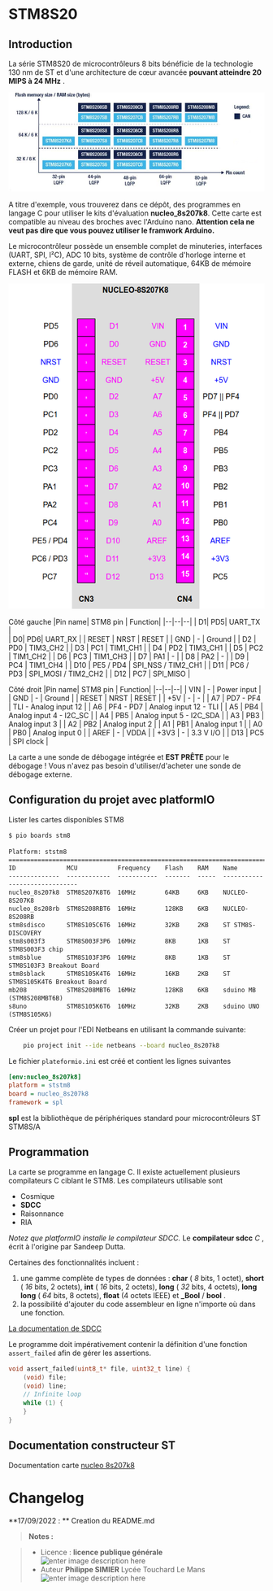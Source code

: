 ﻿# STM8S20

## Introduction
La série STM8S20 de microcontrôleurs 8 bits bénéficie de la technologie 130 nm de ST et d'une architecture de cœur avancée **pouvant atteindre 20 MIPS à 24 MHz** .

![Gamme STM8S20](/gamme_STM8S20.png)

A titre d'exemple, vous trouverez dans ce dépôt, des programmes en langage C pour utiliser le kits d'évaluation **nucleo_8s207k8**.
Cette carte est compatible au niveau des broches avec l'Arduino nano. **Attention cela ne veut pas dire que vous pouvez utiliser le framwork Arduino.**  

Le microcontrôleur possède un ensemble complet de minuteries, interfaces (UART, SPI, I²C), ADC 10 bits, système de contrôle d'horloge interne et externe, chiens de garde, unité de réveil automatique, 64KB de mémoire FLASH et 6KB de mémoire RAM. 

![brochage NUCLEO-8S207K8](/brochage_NUCLEO-8S207K8.png)

Côté gauche
|Pin name| STM8 pin | Function|
|--|--|--|
| D1|  PD5|  UART_TX  |  
| D0|  PD6|  UART_RX |
| RESET | NRST | RESET |
| GND  | - | Ground |
| D2 | PD0 | TIM3_CH2 |
| D3 | PC1 | TIM1_CH1 |
| D4 | PD2 | TIM3_CH1 |
| D5 | PC2 | TIM1_CH2 |
| D6 | PC3 | TIM1_CH3 |
| D7 | PA1 | - |
| D8 | PA2 | - |
| D9 | PC4 | TIM1_CH4 |
| D10 | PE5 / PD4 | SPI_NSS / TIM2_CH1 |
| D11 | PC6 / PD3 | SPI_MOSI / TIM2_CH2 |
| D12 | PC7 | SPI_MISO |

Côté droit
|Pin name| STM8 pin | Function|
|--|--|--|
| VIN |  - | Power input |
| GND | - | Ground |
| RESET | NRST | RESET |
| +5V | - | - |
| A7 | PD7 - PF4 | TLI - Analog input 12 |
| A6 | PF4 - PD7 |  Analog input 12 - TLI |
| A5 | PB4 | Analog input 4 - I2C_SC |
| A4 | PB5 | Analog input 5 - I2C_SDA |
| A3 | PB3 | Analog input 3 |
| A2 | PB2 | Analog input 2 |
| A1 | PB1 | Analog input 1 |
| A0 | PB0 | Analog input 0 |
| AREF | - | VDDA |
| +3V3 | - | 3.3 V I/O |
| D13 | PC5 | SPI clock |

La carte a une sonde de débogage intégrée et **EST PRÊTE** pour le débogage ! Vous n'avez pas besoin d'utiliser/d'acheter une sonde de débogage externe.

## Configuration du projet avec platformIO
Lister les cartes disponibles STM8
```
$ pio boards stm8

Platform: ststm8
=========================================================================================
ID              MCU           Frequency    Flash    RAM    Name
--------------  ------------  -----------  -------  -----  ------------------------------
nucleo_8s207k8  STM8S207K8T6  16MHz        64KB     6KB    NUCLEO-8S207K8
nucleo_8s208rb  STM8S208RBT6  16MHz        128KB    6KB    NUCLEO-8S208RB
stm8sdisco      STM8S105C6T6  16MHz        32KB     2KB    ST STM8S-DISCOVERY
stm8s003f3      STM8S003F3P6  16MHz        8KB      1KB    ST STM8S003F3 chip
stm8sblue       STM8S103F3P6  16MHz        8KB      1KB    ST STM8S103F3 Breakout Board
stm8sblack      STM8S105K4T6  16MHz        16KB     2KB    ST STM8S105K4T6 Breakout Board
mb208           STM8S208MBT6  16MHz        128KB    6KB    sduino MB (STM8S208MBT6B)
s8uno           STM8S105K6T6  16MHz        32KB     2KB    sduino UNO (STM8S105K6)

```

Créer un projet pour l'EDI Netbeans en utilisant la commande suivante:
```bash
	pio project init --ide netbeans --board nucleo_8s207k8
```
Le fichier `plateformio.ini` est créé et contient les lignes suivantes
```ini
[env:nucleo_8s207k8]
platform = ststm8
board = nucleo_8s207k8
framework = spl
``` 
**spl** est la bibliothèque de périphériques standard pour microcontrôleurs ST STM8S/A

## Programmation


La carte se programme en langage C. Il existe actuellement plusieurs compilateurs C ciblant le STM8.  Les compilateurs utilisable sont

 - Cosmique
 - **SDCC**
 - Raisonnance
 - RIA

*Notez que platformIO installe le compilateur SDCC.*
Le **compilateur sdcc** _C_ , écrit à l'origine par Sandeep Dutta. 

Certaines des fonctionnalités incluent :

 1. une gamme complète de types de données : **char** ( _8_ bits, 1
    octet), **short** ( _16_ bits, 2 octets), **int** ( _16_ bits, 2
    octets), **long** ( _32_ bits, 4 octets), **long long** ( _64_ bits,
    8 octets), **float** (4 octets IEEE) et **_Bool** / **bool** .
 2.   la possibilité d'ajouter du code assembleur en ligne n'importe où dans une fonction.
 
 [La documentation de SDCC](https://sdcc.sourceforge.net/doc/sdccman.pdf) 
 
Le programme doit impérativement contenir la définition d'une fonction `assert_failed` afin de gérer les assertions. 
```c
void assert_failed(uint8_t* file, uint32_t line) {
    (void) file;
    (void) line;
    // Infinite loop 
    while (1) {
    }
}
```



## Documentation constructeur ST

Documentation carte [nucleo 8s207k8](https://www.st.com/en/evaluation-tools/nucleo-8s207k8.html#documentation)

# Changelog

**17/09/2022 : ** Creation du README.md 

> **Notes :**


> - Licence : **licence publique générale** ![enter image description here](https://img.shields.io/badge/licence-GPL-green.svg)
> - Auteur **Philippe SIMIER** Lycée Touchard Le Mans
>  ![enter image description here](https://img.shields.io/badge/built-passing-green.svg)
<!-- TOOLBOX 
